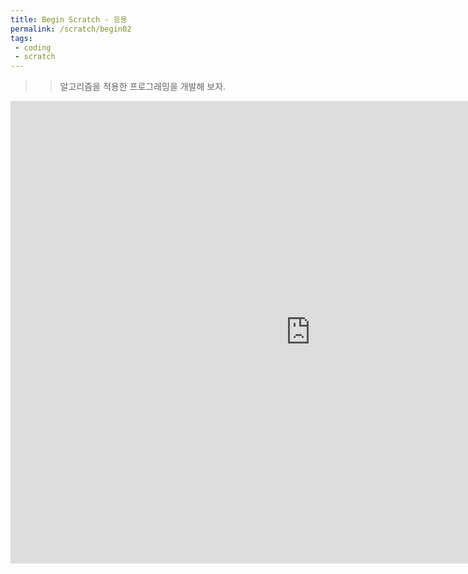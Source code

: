 ```yaml
---
title: Begin Scratch - 응용
permalink: /scratch/begin02
tags: 
 - coding
 - scratch
---
```


>> 알고리즘을 적용한 프로그래밍을 개발해 보자.

<iframe src="https://docs.google.com/presentation/d/e/2PACX-1vTZ9rJQRrwOSOL4d-Fe0b0uiyn8Tg5qz1XXa8diMSF-fbjnEGGktLEJYpQk9DEvJUDNniBRmG3PuCMc/embed?start=false&loop=false&delayms=10000" frameborder="0" width="960" height="740" allowfullscreen="true" mozallowfullscreen="true" webkitallowfullscreen="true"></iframe>

